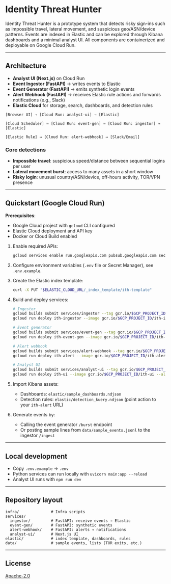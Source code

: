 # Identity Threat Hunter

Identity Threat Hunter is a prototype system that detects risky sign-ins such as impossible travel, lateral movement, and suspicious geo/ASN/device patterns. Events are indexed in Elastic and can be explored through Kibana dashboards and a minimal analyst UI. All components are containerized and deployable on Google Cloud Run.

---

## Architecture

- **Analyst UI (Next.js)** on Cloud Run  
- **Event Ingestor (FastAPI)** → writes events to Elastic  
- **Event Generator (FastAPI)** → emits synthetic login events  
- **Alert Webhook (FastAPI)** → receives Elastic rule actions and forwards notifications (e.g., Slack)  
- **Elastic Cloud** for storage, search, dashboards, and detection rules  

```
[Browser UI] → [Cloud Run: analyst-ui] → [Elastic]

[Cloud Scheduler] → [Cloud Run: event-gen] → [Cloud Run: ingestor] → [Elastic]

[Elastic Rule] → [Cloud Run: alert-webhook] → [Slack/Email]
```

### Core detections
- **Impossible travel**: suspicious speed/distance between sequential logins per user  
- **Lateral movement burst**: access to many assets in a short window  
- **Risky login**: unusual country/ASN/device, off-hours activity, TOR/VPN presence  

---

## Quickstart (Google Cloud Run)

**Prerequisites**:  
- Google Cloud project with `gcloud` CLI configured  
- Elastic Cloud deployment and API key  
- Docker or Cloud Build enabled  

1. Enable required APIs:
   ```bash
   gcloud services enable run.googleapis.com pubsub.googleapis.com secretmanager.googleapis.com
   ```

2. Configure environment variables (`.env` file or Secret Manager), see `.env.example`.

3. Create the Elastic index template:
   ```bash
   curl -X PUT "$ELASTIC_CLOUD_URL/_index_template/ith-template"      -H "Authorization: ApiKey $ELASTIC_API_KEY" -H "Content-Type: application/json"      --data-binary @elastic/index_template.json
   ```

4. Build and deploy services:
   ```bash
   # Ingestor
   gcloud builds submit services/ingestor --tag gcr.io/$GCP_PROJECT_ID/ith-ingestor
   gcloud run deploy ith-ingestor --image gcr.io/$GCP_PROJECT_ID/ith-ingestor --allow-unauthenticated --region=$GCP_LOCATION

   # Event generator
   gcloud builds submit services/event-gen --tag gcr.io/$GCP_PROJECT_ID/ith-event-gen
   gcloud run deploy ith-event-gen --image gcr.io/$GCP_PROJECT_ID/ith-event-gen --allow-unauthenticated --region=$GCP_LOCATION

   # Alert webhook
   gcloud builds submit services/alert-webhook --tag gcr.io/$GCP_PROJECT_ID/ith-alert
   gcloud run deploy ith-alert --image gcr.io/$GCP_PROJECT_ID/ith-alert --allow-unauthenticated --region=$GCP_LOCATION

   # Analyst UI
   gcloud builds submit services/analyst-ui --tag gcr.io/$GCP_PROJECT_ID/ith-ui
   gcloud run deploy ith-ui --image gcr.io/$GCP_PROJECT_ID/ith-ui --allow-unauthenticated --region=$GCP_LOCATION
   ```

5. Import Kibana assets:  
   - Dashboards: `elastic/sample_dashboards.ndjson`  
   - Detection rules: `elastic/detection_kuery.ndjson` (point action to your `ith-alert` URL)

6. Generate events by:
   - Calling the event generator `/burst` endpoint  
   - Or posting sample lines from `data/sample_events.jsonl` to the ingestor `/ingest`  

---

## Local development

- Copy `.env.example` → `.env`  
- Python services can run locally with `uvicorn main:app --reload`  
- Analyst UI runs with `npm run dev`  

---

## Repository layout

```
infra/              # Infra scripts
services/
  ingestor/         # FastAPI: receive events → Elastic
  event-gen/        # FastAPI: synthetic events
  alert-webhook/    # FastAPI: alerts → notifications
  analyst-ui/       # Next.js UI
elastic/            # index template, dashboards, rules
data/               # sample events, lists (TOR exits, etc.)
```

---

## License
[Apache-2.0](LICENSE)
